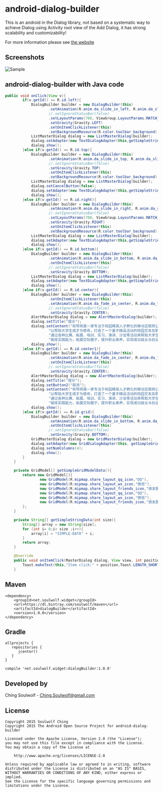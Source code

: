 # android-dialog-builder
This is an android in the Dialog library, not based on a systematic way to achieve Dialog using Activity root view of the Add Dialog, it has strong scalability and customizability!

For more information please see <a href='http://devsoulwolf.github.io/android-dialog-builder'>the website</a>

## Screenshots

![Sample]("Screenshots/android-dialog-builder-sample.gif")

## android-dialog-builder with Java code
```java
public void onClick(View v){
        if(v.getId() == R.id.left){
            DialogBuilder builder = new DialogBuilder(this)
                    .setAnimation(R.anim.da_slide_in_left, R.anim.da_slide_out_left)
                    //.setIgnoreStatusBar(false)
                    .setLayoutParams(700, ViewGroup.LayoutParams.MATCH_PARENT)
                    .setGravity(Gravity.LEFT)
                    .setOnItemClickListener(this)
                    .setBackgroundResource(R.color.toolbar_background);
            ListMasterDialog dialog = new ListMasterDialog(builder);
            dialog.setAdapter(new TextDialogAdapter(this,getSimpleStringData(8)));
            dialog.show();
        }else if(v.getId() == R.id.top){
            DialogBuilder builder = new DialogBuilder(this)
                    .setAnimation(R.anim.da_slide_in_top, R.anim.da_slide_out_top)
                    //.setIgnoreStatusBar(false)
                    .setGravity(Gravity.TOP)
                    .setOnItemClickListener(this)
                    .setBackgroundResource(R.color.toolbar_background);
            ListMasterDialog dialog = new ListMasterDialog(builder);
            dialog.setCancelButton(false);
            dialog.setAdapter(new TextDialogAdapter(this,getSimpleStringData(3)));
            dialog.show();
        }else if(v.getId() == R.id.right){
            DialogBuilder builder = new DialogBuilder(this)
                    .setAnimation(R.anim.da_slide_in_right, R.anim.da_slide_out_right)
                    //.setIgnoreStatusBar(false)
                    .setLayoutParams(700, ViewGroup.LayoutParams.MATCH_PARENT)
                    .setGravity(Gravity.RIGHT)
                    .setOnItemClickListener(this)
                    .setBackgroundResource(R.color.toolbar_background);
            ListMasterDialog dialog = new ListMasterDialog(builder);
            dialog.setAdapter(new TextDialogAdapter(this,getSimpleStringData(8)));
            dialog.show();
        }else if(v.getId() == R.id.bottom){
            DialogBuilder builder = new DialogBuilder(this)
                    .setAnimation(R.anim.da_slide_in_bottom, R.anim.da_slide_out_bottom)
                    .setOnItemClickListener(this)
                    //.setIgnoreStatusBar(false)
                    .setGravity(Gravity.BOTTOM);
            ListMasterDialog dialog = new ListMasterDialog(builder);
            dialog.setAdapter(new TextDialogAdapter(this,getSimpleStringData(4)));
            dialog.show();
        }else if(v.getId() == R.id.center){
            DialogBuilder builder = new DialogBuilder(this)
                    .setOnItemClickListener(this)
                    .setAnimation(R.anim.da_fade_in_center, R.anim.da_fade_out_center)
                    //.setIgnoreStatusBar(false)
                    .setGravity(Gravity.CENTER);
            AlertMasterDialog dialog = new AlertMasterDialog(builder);
            dialog.setTitle("提示");
            dialog.setContent("校导网是一家专注于校园精英人才孵化的移动互联网公司，\n" +
                    "以帮助大学生成才为使命，打造了一个基于精品活动的校园交友及职业素养提升平台，\n" +
                    "通过各种比赛、拓展、培训、实习、演讲、沙龙等活动来帮助大学生走出迷茫，\n" +
                    "锻炼实践能力，拓展交际圈子，提升职业素养，实现成功就业与创业。");
            dialog.show();
        }else if(v.getId() == R.id.center1){
            DialogBuilder builder = new DialogBuilder(this)
                    .setAnimation(R.anim.da_fade_in_center, R.anim.da_fade_out_center)
                    .setOnItemClickListener(this)
                    //.setIgnoreStatusBar(false)
                    .setGravity(Gravity.CENTER);
            AlertMasterDialog dialog = new AlertMasterDialog(builder);
            dialog.setTitle("提示");
            dialog.setButton2("取消");
            dialog.setContent("校导网是一家专注于校园精英人才孵化的移动互联网公司，\n" +
                    "以帮助大学生成才为使命，打造了一个基于精品活动的校园交友及职业素养提升平台，\n" +
                    "通过各种比赛、拓展、培训、实习、演讲、沙龙等活动来帮助大学生走出迷茫，\n" +
                    "锻炼实践能力，拓展交际圈子，提升职业素养，实现成功就业与创业。");
            dialog.show();
        }else if(v.getId() == R.id.grid){
            DialogBuilder builder = new DialogBuilder(this)
                    .setAnimation(R.anim.da_slide_in_bottom, R.anim.da_slide_out_bottom)
                    .setOnItemClickListener(this)
                    //.setIgnoreStatusBar(false)
                    .setGravity(Gravity.BOTTOM);
            GridMasterDialog dialog = new GridMasterDialog(builder);
            dialog.setAdapter(new GridDialogAdapter(this, getSimpleGridModelData()));
            dialog.setNumColumns(4);
            dialog.show();
        }
    }

    private GridModel[] getSimpleGridModelData(){
        return new GridModel[]{
                new GridModel(R.mipmap.share_layout_qq_icon,"QQ"),
                new GridModel(R.mipmap.share_layout_wx_icon,"微信"),
                new GridModel(R.mipmap.share_layout_friends_icon,"朋友圈"),
                new GridModel(R.mipmap.share_layout_qq_icon,"QQ"),
                new GridModel(R.mipmap.share_layout_wx_icon,"微信"),
                new GridModel(R.mipmap.share_layout_friends_icon,"朋友圈")
        };
    }

    private String[] getSimpleStringData(int size){
        String[] array = new String[size];
        for (int i= 0;i< size ;i++){
            array[i] = "SIMPLE-DATA" + i;
        }
        return array;
    }

    @Override
    public void onItemClick(MasterDialog dialog, View view, int position) {
        Toast.makeText(this,"Item click:" + position,Toast.LENGTH_SHORT).show();
    }
```

## Maven
	<dependency>
  	    <groupId>net.soulwolf.widget</groupId>
		<url>https://dl.bintray.com/soulwolf/maven</url>
  	    <artifactId>dialogBuilder</artifactId>
  	    <version>1.0.0</version>
	</dependency>
## Gradle
	allprojects {
       repositories {
          jcenter()
       }
	}
	
	compile 'net.soulwolf.widget:dialogBuilder:1.0.0'

## Developed by
 Ching Soulwolf - <a href='javascript:'>Ching.Soulwolf@gmail.com</a>


## License
	Copyright 2015 Soulwolf Ching
	Copyright 2015 The Android Open Source Project for android-dialog-builder
	
	Licensed under the Apache License, Version 2.0 (the "License");
	you may not use this file except in compliance with the License.
	You may obtain a copy of the License at

	    http://www.apache.org/licenses/LICENSE-2.0
	
	Unless required by applicable law or agreed to in writing, software
	distributed under the License is distributed on an "AS IS" BASIS,
	WITHOUT WARRANTIES OR CONDITIONS OF ANY KIND, either express or implied.
	See the License for the specific language governing permissions and
	limitations under the License.
	
